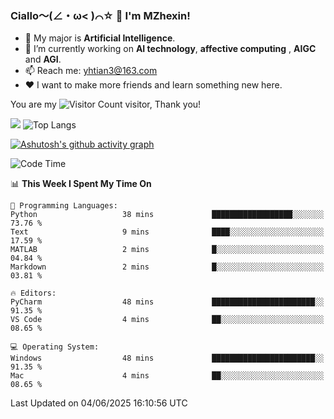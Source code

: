 ### Ciallo～(∠・ω< )⌒☆ 👋 I'm MZhexin!

- 💬 My major is **Artificial Intelligence**.
- 🔭 I’m currently working on **AI technology**, **affective computing** , **AIGC** and **AGI**.
- 📫 Reach me: <yhtian3@163.com>
- :heart: I want to make more friends and learn something new here.

You are my ![Visitor Count](https://profile-counter.glitch.me/MZhexin/count.svg) visitor, Thank you!

 ![](https://github-readme-stats.vercel.app/api?username=MZhexin&show_icons=true&theme=transparent) ![Top Langs](https://github-readme-stats.vercel.app/api/top-langs/?username=MZhexin&layout=compact&theme=tokyonight) 

[![Ashutosh's github activity graph](https://github-readme-activity-graph.vercel.app/graph?username=MZhexin)](https://github.com/ashutosh00710/github-readme-activity-graph)



<!--START_SECTION:waka-->
![Code Time](http://img.shields.io/badge/Code%20Time-398%20hrs%2043%20mins-blue)

📊 **This Week I Spent My Time On** 

```text
💬 Programming Languages: 
Python                   38 mins             ██████████████████░░░░░░░   73.76 % 
Text                     9 mins              ████░░░░░░░░░░░░░░░░░░░░░   17.59 % 
MATLAB                   2 mins              █░░░░░░░░░░░░░░░░░░░░░░░░   04.84 % 
Markdown                 2 mins              █░░░░░░░░░░░░░░░░░░░░░░░░   03.81 % 

🔥 Editors: 
PyCharm                  48 mins             ███████████████████████░░   91.35 % 
VS Code                  4 mins              ██░░░░░░░░░░░░░░░░░░░░░░░   08.65 % 

💻 Operating System: 
Windows                  48 mins             ███████████████████████░░   91.35 % 
Mac                      4 mins              ██░░░░░░░░░░░░░░░░░░░░░░░   08.65 % 
```


 Last Updated on 04/06/2025 16:10:56 UTC
<!--END_SECTION:waka-->


